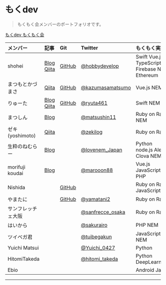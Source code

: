 # もくdev 

> もくもく会メンバーのポートフォリオです。

[もくdev もくもく会](https://mokudev.connpass.com/)

| メンバー | 記事 | Git | Twitter | もくもく実績 |
|:---|:---|:---|:---|:---|
|shohei |[Blog](http://hobbydevelop.info/)<br>[Qiita](https://qiita.com/hukusuke1007)<br> | [GitHub](https://github.com/hukusuke1007)| [@hobbydevelop](https://twitter.com/hobbydevelop) | Swift Vue.js TypeScript Firebase NEM Ethereum |
|まつもとかづまさ |[Qiita](https://qiita.com/kazumasamatsumo)<br> | [GitHub](https://github.com/kazumasamatsumoto)| [@kazumasamatsumo](https://twitter.com/kazumasamatsumo) | Vue.js NEM |
|りゅーた |[Blog](https://ryuta46.com/)<br> [Qiita](https://qiita.com/y-sakata)| [GitHub](https://github.com/ryuta46)| [@ryuta461](https://twitter.com/ryuta461) | Swift NEM |
|まつしん |[Blog](https://matsushin11.com/)<br> | | [@matsushin11](https://twitter.com/matsushin11) | Ruby on Rails NEM |
|ゼキ(yoshimoto) | [Qiita](https://qiita.com/zeki84)|| [@zekilog](https://twitter.com/zekilog) | Ruby on Rails |
|生粋のねむらー | [Blog](http://www.lovenem.site/)|| [@lovenem_Japan](https://twitter.com/lovenem_Japan) | Python node.js Alexa Clova NEM |
|morifuji koudai |[Blog](https://morimori-kochan.hatenablog.com/)|| [@marooon88](https://twitter.com/marooon88)| Vue.js JavaScript PHP |
|Nishida ||[GitHub](https://github.com/dossy007)||Ruby on Rails JavaScript|
|やまたに | | [GitHub](https://github.com/yamatani2)| [@yamatani2](https://twitter.com/yamakume2) | Ruby on Rails |
|サンフレッチェ大阪 ||| [@sanfrecce_osaka](https://twitter.com/sanfrecce_osaka) | Ruby on Rails |
|はいから ||| [@sakurairo](https://twitter.com/sakurairo) | PHP NEM |
|ツイベガ君 ||| [@tuibegakun](https://twitter.com/tuibegakun) | JavaScript NEM |
|Yuichi Matsui ||| [@Yuichi_0427](https://twitter.com/Yuichi_0427)| Python |
|HitomiTakeda ||| [@hitomi_takeda](https://twitter.com/hitomi_takeda)| Python DeepLearning |
|Ebio ||||Android Java|
___


